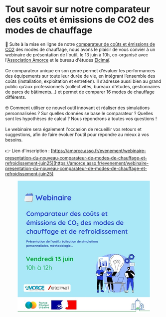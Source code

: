 # Tout savoir sur notre comparateur des coûts et émissions de CO2 des modes de chauffage

📢 Suite à la mise en ligne de notre [comparateur de coûts et émissions de CO2](/comparateur-couts-performances) des modes de chauffage, nous avons le plaisir de vous convier à un webinaire de présentation de l'outil, le 13 juin à 10h, co-organisé avec l'[Association Amorce](https://amorce.asso.fr/) et le bureau d'études [Elcimaï](https://www.elcimai.com/).\
\
Ce comparateur unique en son genre permet d’évaluer les performances des équipements sur toute leur durée de vie, en intégrant l’ensemble des coûts (installation, exploitation et entretien). Il s’adresse aussi bien au grand public qu’aux professionnels (collectivités, bureaux d'études, gestionnaires de parcs de bâtiments...) et permet de comparer 16 modes de chauffage différents.\
\
🤓 Comment utiliser ce nouvel outil innovant et réaliser des simulations personnalisées ? Sur quelles données se base le comparateur ? Quelles sont les hypothèses de calcul ? Nous répondrons à toutes vos questions !\
\
Le webinaire sera également l'occasion de recueillir vos retours et suggestions, afin de faire évoluer l'outil pour répondre au mieux à vos besoins.\
\
👉 Lien d'inscription : [https://amorce.asso.fr/evenement/webinaire-presentation-du-nouveau-comparateur-de-modes-de-chauffage-et-refroidissement-juin25](https://amorce.asso.fr/evenement/webinaire-presentation-du-nouveau-comparateur-de-modes-de-chauffage-et-refroidissement-juin25)

<figure><img src=".gitbook/assets/FCU_webinaire_comparateur.jpg" alt=""><figcaption></figcaption></figure>
